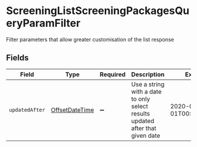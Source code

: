 # ScreeningListScreeningPackagesQueryParamFilter

Filter parameters that allow greater customisation of the list response


## Fields

| Field                                                                                     | Type                                                                                      | Required                                                                                  | Description                                                                               | Example                                                                                   |
| ----------------------------------------------------------------------------------------- | ----------------------------------------------------------------------------------------- | ----------------------------------------------------------------------------------------- | ----------------------------------------------------------------------------------------- | ----------------------------------------------------------------------------------------- |
| `updatedAfter`                                                                            | [OffsetDateTime](https://docs.oracle.com/javase/8/docs/api/java/time/OffsetDateTime.html) | :heavy_minus_sign:                                                                        | Use a string with a date to only select results updated after that given date             | 2020-01-01T00:00:00.000Z                                                                  |